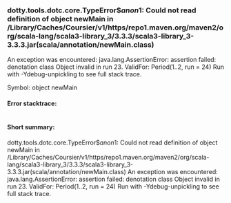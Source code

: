 ### dotty.tools.dotc.core.TypeError$$anon$1: Could not read definition of object newMain in <HOME>/Library/Caches/Coursier/v1/https/repo1.maven.org/maven2/org/scala-lang/scala3-library_3/3.3.3/scala3-library_3-3.3.3.jar(scala/annotation/newMain.class)
An exception was encountered:
  java.lang.AssertionError: assertion failed: denotation class Object invalid in run 23. ValidFor: Period(1..2, run = 24)
Run with -Ydebug-unpickling to see full stack trace.

Symbol: object newMain

#### Error stacktrace:

```

```
#### Short summary: 

dotty.tools.dotc.core.TypeError$$anon$1: Could not read definition of object newMain in <HOME>/Library/Caches/Coursier/v1/https/repo1.maven.org/maven2/org/scala-lang/scala3-library_3/3.3.3/scala3-library_3-3.3.3.jar(scala/annotation/newMain.class)
An exception was encountered:
  java.lang.AssertionError: assertion failed: denotation class Object invalid in run 23. ValidFor: Period(1..2, run = 24)
Run with -Ydebug-unpickling to see full stack trace.